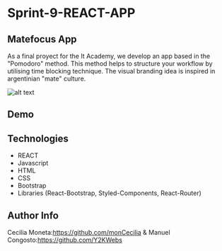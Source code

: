 # Sprint-9-REACT-APP

## Matefocus App
As a final proyect for the It Academy, we develop an app based in the "Pomodoro" method. This method helps to structure your workflow by utilising time blocking technique. The visual branding idea is inspired in argentinian "mate" culture.

![alt text]()

## Demo




## Technologies

- REACT
- Javascript
- HTML
- CSS
- Bootstrap
- Libraries (React-Bootstrap, Styled-Components, React-Router)

## Author Info 
Cecilia Moneta:https://github.com/monCecilia 
& 
Manuel Congosto:https://github.com/Y2KWebs

